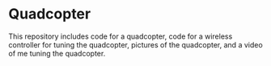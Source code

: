 # Quadcopter

This repository includes code for a quadcopter, code for a wireless controller for tuning the quadcopter, pictures of the quadcopter, and a video of me tuning the quadcopter.
